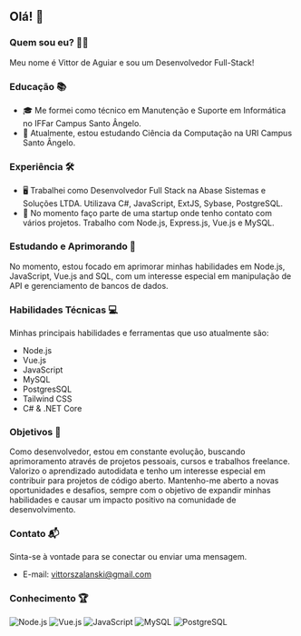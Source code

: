## Olá! 👋

### Quem sou eu? 🐱‍👤
Meu nome é Vittor de Aguiar e sou um Desenvolvedor Full-Stack!

### Educação 📚
- 🎓 Me formei como técnico em Manutenção e Suporte em Informática no IFFar Campus Santo Ângelo.
- 📖 Atualmente, estou estudando Ciência da Computação na URI Campus Santo Ângelo.

### Experiência 🛠️
- 🖥️ Trabalhei como Desenvolvedor Full Stack na Abase Sistemas e Soluções LTDA. Utilizava C#, JavaScript, ExtJS, Sybase, PostgreSQL.
- 🚀 No momento faço parte de uma startup onde tenho contato com vários projetos. Trabalho com Node.js, Express.js, Vue.js e MySQL.

### Estudando e Aprimorando 🎯
No momento, estou focado em aprimorar minhas habilidades em  Node.js, JavaScript, Vue.js and SQL, com um interesse especial em manipulação de API e gerenciamento de bancos de dados.

### Habilidades Técnicas 💻
Minhas principais habilidades e ferramentas que uso atualmente são:
  - Node.js
  - Vue.js
  - JavaScript
  - MySQL
  - PostgresSQL
  - Tailwind CSS
  - C# & .NET Core

### Objetivos 🚀
Como desenvolvedor, estou em constante evolução, buscando aprimoramento através de projetos pessoais, cursos e trabalhos freelance. Valorizo o aprendizado autodidata e tenho um interesse especial em contribuir para projetos de código aberto. Mantenho-me aberto a novas oportunidades e desafios, sempre com o objetivo de expandir minhas habilidades e causar um impacto positivo na comunidade de desenvolvimento.

### Contato 📬
Sinta-se à vontade para se conectar ou enviar uma mensagem.
- E-mail: vittorszalanski@gmail.com

### Conhecimento 🏆
![Node.js](https://img.shields.io/badge/Node.js-43853D?style=for-the-badge&logo=node.js&logoColor=white)
![Vue.js](https://img.shields.io/badge/Vue.js-35495E?style=for-the-badge&logo=vue.js&logoColor=4FC08D)
![JavaScript](https://img.shields.io/badge/JavaScript-F7DF1E?style=for-the-badge&logo=javascript&logoColor=black)
![MySQL](https://img.shields.io/badge/MySQL-4479A1?style=for-the-badge&logo=mysql&logoColor=white)
![PostgreSQL](https://img.shields.io/badge/PostgreSQL-316192?style=for-the-badge&logo=postgresql&logoColor=white)
